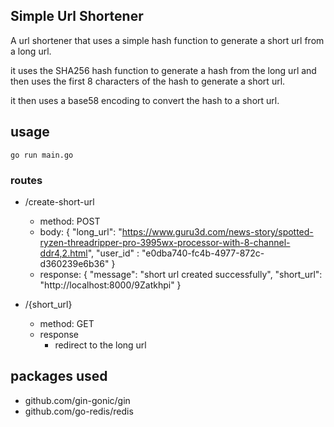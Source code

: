 ## Simple Url Shortener

A url shortener that uses a simple hash function to generate a short url from a long url.

it uses the SHA256 hash function to generate a hash from the long url and then uses the first 8 characters of the hash to generate a short url.

it then uses a base58 encoding to convert the hash to a short url.

## usage

```
go run main.go
```

### routes

- /create-short-url
  - method: POST
  - body:  {
    "long_url": "https://www.guru3d.com/news-story/spotted-ryzen-threadripper-pro-3995wx-processor-with-8-channel-ddr4,2.html",
    "user_id" : "e0dba740-fc4b-4977-872c-d360239e6b36"
}
  - response: { 
    "message": "short url created successfully",
    "short_url": "http://localhost:8000/9Zatkhpi"
 }

- /{short_url}
  - method: GET
  - response
    - redirect to the long url

## packages used
- github.com/gin-gonic/gin
- github.com/go-redis/redis

